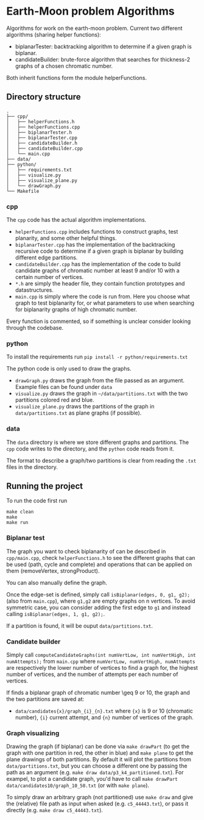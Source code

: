 # Earth-Moon problem Algorithms
Algorithms for work on the earth-moon problem.
Current two different algorithms (sharing helper functions):

 - biplanarTester: backtracking algorithm to determine if a given graph is biplanar.
 - candidateBuilder: brute-force algorithm that searches for thickness-2 graphs of a chosen 
 chromatic number.

Both inherit functions form the module helperFunctions.

## Directory structure
```
.
├── cpp/
│   ├── helperFunctions.h
│   ├── helperFunctions.cpp
│   ├── biplanarTester.h
│   ├── biplanarTester.cpp
│   ├── candidateBuilder.h
│   ├── candidateBuilder.cpp
│   └── main.cpp
├── data/
├── python/
│   ├── requirements.txt
│   ├── visualize.py
│   ├── visualize_plane.py
│   └── drawGraph.py
└── Makefile
```

### cpp
The `cpp` code has the actual algorithm implementations.
 - `helperFunctions.cpp` includes functions to construct graphs, test planarity, and some other helpful things.
 - `biplanarTester.cpp` has the implementation of the backtracking recursive code to determine if a given 
 graph is biplanar by building different edge partitions.
 - `candidateBuilder.cpp` has the implementation of the code to build candidate graphs of chromatic number 
 at least 9 and/or 10 with a certain number of vertices.
 - `*.h` are simply the header file, they contain function prototypes and datastructures.
 - `main.cpp` is simply where the code is run from. Here you choose what graph to test biplanarity for, or what 
 parameters to use when searching for biplanarity graphs of high chromatic number.

Every function is commented, so if something is unclear consider looking through the codebase.

### python
To install the requirements run `pip install -r python/requirements.txt`

The python code is only used to draw the graphs.
  - `drawGraph.py` draws the graph from the file passed as an argument. Example files can be found under `data`
  - `visualize.py` draws the graph in `~/data/partitions.txt` with the two partitions colored red and blue.
  - `visualize_plane.py` draws the partitions of the graph in `data/partitions.txt` as plane graphs (if possible).

### data
The `data` directory is where we store different graphs and partitions.
The `cpp` code writes to the directory, and the `python` code reads from it.

The format to describe a graph/two partitions is clear from reading the `.txt` files in the directory.

## Running the project

To run the code first run 
```
make clean 
make 
make run
```

### Biplanar test
The graph you want to check biplanarity of can be described in `cpp/main.cpp`, check `helperFunctions.h` 
to see the different graphs that can be used (path, cycle and complete) and operations that can be applied on them (removeVertex, strongProduct).

You can also manually define the graph.

Once the edge-set is defined, simply call `isBiplanar(edges, 0, g1, g2);` (also from `main.cpp`), where `g1,g2` are empty graphs on n vertices.
To avoid symmetric case, you can consider adding the first edge to `g1` and instead calling `isBiplanar(edges, 1, g1, g2);`.

If a partition is found, it will be ouput `data/partitions.txt`.

### Candidate builder

Simply call `computeCandidateGraphs(int numVertLow, int numVertHigh, int numAttempts);` from `main.cpp` where `numVertLow, numVertHigh, numAttempts`
are respectively the lower number of vertices to find a graph for, the highest number of vertices, and the number of attempts per each number of vertices.

If finds a biplanar graph of chromatic number \geq 9 or 10, the graph and the two partitions are saved at:
   - `data/candidates{x}/graph_{i}_{n}.txt`
where `{x}` is 9 or 10 (chromatic number), `{i}` current attempt, and `{n}` number of vertices of the graph.

### Graph visualizing
Drawing the graph (if biplanar) can be done via `make drawPart` (to get the graph with one partition in red, the other in blue) 
and `make plane` to get the plane drawings of both partitions.
By default it will plot the partitions from `data/partitions.txt`, but you can choose a different one by passing 
the path as an argument (e.g. `make draw data/p3_k4_partitioned.txt`).
For exampel, to plot a candidate graph, you'd have to call `make drawPart data/candidates10/graph_10_50.txt` (or with `make plane`).

To simply draw an arbitrary graph (not partitioned) use `make draw` and give the (relative) file path as input when asked
(e.g. `c5_44443.txt`), or pass it directly (e.g. `make draw c5_44443.txt`).

